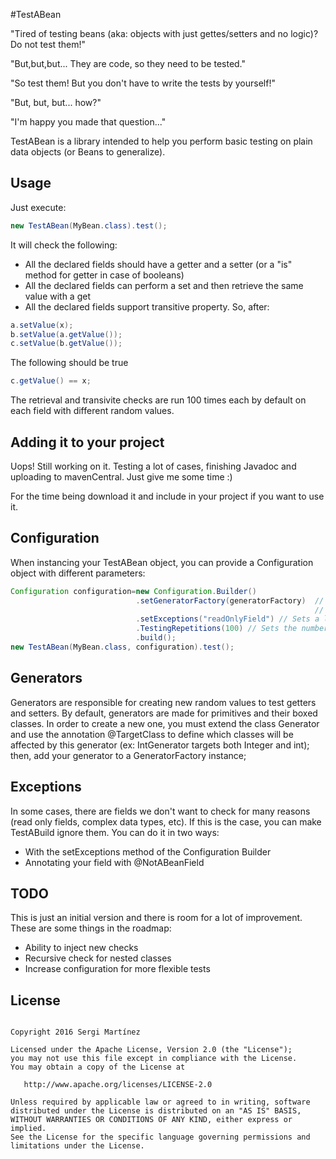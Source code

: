 #TestABean

"Tired of testing beans (aka: objects with just gettes/setters and no logic)? Do not test them!"

"But,but,but... They are code, so they need to be tested."

"So test them! But you don't have to write the tests by yourself!"

"But, but, but... how?"

"I'm happy you made that question..."

TestABean is a library intended to help you perform basic testing on plain data objects (or Beans to generalize).

## Usage

Just execute:

``` Java
new TestABean(MyBean.class).test();
```

It will check the following:

* All the declared fields should have a getter and a setter (or a "is" method for getter in case of booleans)
* All the declared fields can perform a set and then retrieve the same value with a get
* All the declared fields support transitive property. So, after:

``` Java
a.setValue(x);
b.setValue(a.getValue());
c.setValue(b.getValue());
```

The following should be true

``` Java
c.getValue() == x;
```

The retrieval and transivite checks are run 100 times each by default on each field with different random values.

## Adding it to your project

Uops! Still working on it. Testing a lot of cases, finishing Javadoc and uploading to mavenCentral. Just give me some time :)

For the time being download it and include in your project if you want to use it.

## Configuration

When instancing your TestABean object, you can provide a Configuration object with different parameters:

``` Java
Configuration configuration=new Configuration.Builder()
                            .setGeneratorFactory(generatorFactory)  // Uses a different GeneratorFactory
                                                                    // See later for further discussion
                            .setExceptions("readOnlyField") // Sets a list of fields to not check (readonly, with logic, etc)
                            .TestingRepetitions(100) // Sets the number of times tests will be repeated. 100 by default.
                            .build();
new TestABean(MyBean.class, configuration).test();
```

## Generators

Generators are responsible for creating new random values to test getters and setters. By default, generators are made for primitives and their boxed classes. 
In order to create a new one, you must extend the class Generator<T> and use the annotation @TargetClass to define which classes will be affected by this generator
(ex: IntGenerator targets both Integer and int); then, add your generator to a GeneratorFactory instance;

## Exceptions

In some cases, there are fields we don't want to check for many reasons (read only fields, complex data types, etc). If this is the case, you can
make TestABuild ignore them. You can do it in two ways:

* With the setExceptions method of the Configuration Builder
* Annotating your field with @NotABeanField

## TODO

This is just an initial version and there is room for a lot of improvement. These are some things in the roadmap:

* Ability to inject new checks
* Recursive check for nested classes
* Increase configuration for more flexible tests

## License

```

Copyright 2016 Sergi Martínez

Licensed under the Apache License, Version 2.0 (the "License");
you may not use this file except in compliance with the License.
You may obtain a copy of the License at

   http://www.apache.org/licenses/LICENSE-2.0

Unless required by applicable law or agreed to in writing, software
distributed under the License is distributed on an "AS IS" BASIS,
WITHOUT WARRANTIES OR CONDITIONS OF ANY KIND, either express or implied.
See the License for the specific language governing permissions and
limitations under the License.
```
